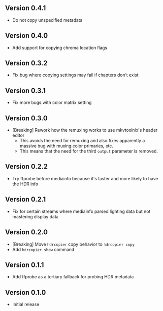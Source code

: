 ## Version 0.4.1

- Do not copy unspecified metadata

## Version 0.4.0

- Add support for copying chroma location flags

## Version 0.3.2

- Fix bug where copying settings may fail if chapters don't exist

## Version 0.3.1

- Fix more bugs with color matrix setting

## Version 0.3.0

- [Breaking] Rework how the remuxing works to use mkvtoolnix's header editor
  - This avoids the need for remuxing and also fixes apparently a massive bug with muxing color primaries, etc.
  - This means that the need for the third `output` parameter is removed.

## Version 0.2.2

- Try ffprobe before mediainfo because it's faster and more likely to have the HDR info

## Version 0.2.1

- Fix for certain streams where mediainfo parsed lighting data but not mastering display data

## Version 0.2.0

- [Breaking] Move `hdrcopier` copy behavior to `hdrcopier copy`
- Add `hdrcopier show` command

## Version 0.1.1

- Add ffprobe as a tertiary fallback for probing HDR metadata

## Version 0.1.0

- Initial release
